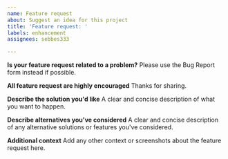```yaml
---
name: Feature request
about: Suggest an idea for this project
title: 'Feature request: '
labels: enhancement
assignees: sebbes333

---
```


**Is your feature request related to a problem?**
Please use the Bug Report form instead if possible.

**All feature request are highly encouraged**
Thanks for sharing.

**Describe the solution you'd like**
A clear and concise description of what you want to happen.

**Describe alternatives you've considered**
A clear and concise description of any alternative solutions or features you've considered.

**Additional context**
Add any other context or screenshots about the feature request here.
